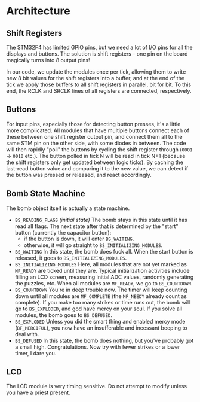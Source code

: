 # Architecture

## Shift Registers

The STM32F4 has limited GPIO pins, but we need a lot of I/O pins for all the displays and buttons.
The solution is shift registers - one pin on the board magically turns into 8 output pins!

In our code, we update the modules once per tick, allowing them to write new 8 bit values for the shift registers into a buffer, and at the end of the tick we apply those buffers to all shift registers in parallel, bit for bit.
To this end, the RCLK and SRCLK lines of all registers are connected, respectively.

## Buttons

For input pins, especially those for detecting button presses, it's a little more complicated.
All modules that have multiple buttons connect each of these between one shift register output pin, and connect them all to the same STM pin on the other side, with some diodes in between.
The code will then rapidly "poll" the buttons by cycling the shift register through (`0001` -> `0010` etc.).
The button polled in tick N will be read in tick N+1 (because the shift registers only get updated between logic ticks).
By caching the last-read button value and comparing it to the new value, we can detect if the button was pressed or released, and react accordingly.

## Bomb State Machine

The bomb object itself is actually a state machine.

 - `BS_READING_FLAGS` *(initial state)* The bomb stays in this state until it has read all flags.
 	The next state after that is determined by the "start" button (currently the capacitor button):
 	- if the button is down, it will enter `BS_WAITING`.
 	- otherwise, it will go straight to `BS_INITIALIZING_MODULES`.
 - `BS_WAITING` In this state, the bomb does fuck all.
 	When the start button is released, it goes to `BS_INITIALIZING_MODULES`.
 - `BS_INITIALIZING_MODULES` Here, all modules that are not yet marked as `MF_READY` are ticked until they are.
 	Typical initialization activities include filling an LCD screen, measuring initial ADC values, randomly generating the puzzles, etc.
 	When all modules are `MF_READY`, we go to `BS_COUNTDOWN`.
 - `BS_COUNTDOWN` You're in deep trouble now. The timer will keep counting down until all modules are `MF_COMPLETE` (the `MF_NEEDY` already count as complete).
 	If you make too many strikes or time runs out, the bomb will go to `BS_EXPLODED`, and god have mercy on your soul.
 	If you solve all modules, the bomb goes to `BS_DEFUSED`.
 - `BS_EXPLODED` Unless you did the smart thing and enabled mercy mode (`BF_MERCIFUL`), you now have an insufferable and incessant beeping to deal with.
 - `BS_DEFUSED` In this state, the bomb does nothing, but you've probably got a small high. Congratulations. Now try with fewer strikes or a lower timer, I dare you.

## LCD

The LCD module is very timing sensitive. Do not attempt to modify unless you have a priest present.
